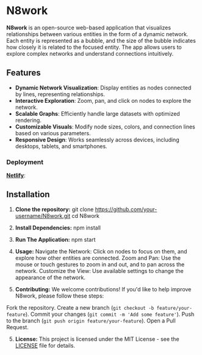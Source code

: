 # N8work

**N8work** is an open-source web-based application that visualizes relationships between various entities in the form of a dynamic network. Each entity is represented as a bubble, and the size of the bubble indicates how closely it is related to the focused entity. The app allows users to explore complex networks and understand connections intuitively.

## Features

- **Dynamic Network Visualization**: Display entities as nodes connected by lines, representing relationships.
- **Interactive Exploration**: Zoom, pan, and click on nodes to explore the network.
- **Scalable Graphs**: Efficiently handle large datasets with optimized rendering.
- **Customizable Visuals**: Modify node sizes, colors, and connection lines based on various parameters.
- **Responsive Design**: Works seamlessly across devices, including desktops, tablets, and smartphones.

### Deployment
**[Netlify](https://www.netlify.com/)**:

## Installation

1. **Clone the repository:**
   git clone https://github.com/your-username/N8work.git
   cd N8work

2. **Install Dependencies:**
   npm install

3. **Run The Application:**
   npm start

4. **Usage:**
  Navigate the Network: Click on nodes to focus on them, and explore how other entities are connected.
  Zoom and Pan: Use the mouse or touch gestures to zoom in and out, and to pan across the network.
  Customize the View: Use available settings to change the appearance of the network.

5. **Contributing:**
   We welcome contributions! If you'd like to help improve N8work, please follow these steps:

  Fork the repository.
  Create a new branch (`git checkout -b feature/your-feature`).
  Commit your changes (`git commit -m 'Add some feature'`).
  Push to the branch (`git push origin feature/your-feature`).
  Open a Pull Request.

5. **License:**
   This project is licensed under the MIT License - see the [LICENSE]() file for details.

